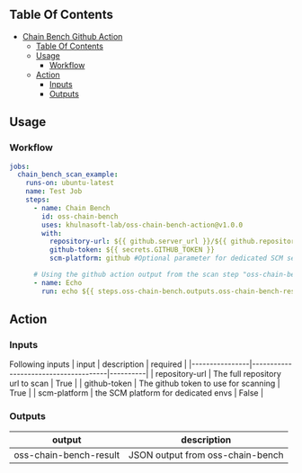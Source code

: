 ## Table Of Contents
- [Chain Bench Github Action](#oss-chain-bench-github-action)
  - [Table Of Contents](#table-of-contents)
  - [Usage](#usage)
    - [Workflow](#workflow)
  - [Action](#action)
    - [Inputs](#inputs)
    - [Outputs](#outputs)


## Usage

### Workflow

```yaml
jobs:
  chain_bench_scan_example:
    runs-on: ubuntu-latest
    name: Test Job
    steps:
      - name: Chain Bench
        id: oss-chain-bench
        uses: khulnasoft-lab/oss-chain-bench-action@v1.0.0
        with:
          repository-url: ${{ github.server_url }}/${{ github.repository }} # Compiles to https://github.com/khulnasoft-lab/oss-chain-bench-action
          github-token: ${{ secrets.GITHUB_TOKEN }}
          scm-platform: github #Optional parameter for dedicated SCM servers

      # Using the github action output from the scan step "oss-chain-bench-result" (JSON so you can run rego/jq against it)
      - name: Echo
        run: echo ${{ steps.oss-chain-bench.outputs.oss-chain-bench-result }}

```

## Action

### Inputs

Following inputs
| input          | description                          | required |
|----------------|--------------------------------------|----------|
| repository-url | The full repository url to scan      | True     |
| github-token   | The github token to use for scanning | True     |
| scm-platform   | the SCM platform for dedicated envs  | False    |

### Outputs

| output             | description                  |
|--------------------|------------------------------|
| oss-chain-bench-result | JSON output from oss-chain-bench |







[github-actions]: https://github.com/features/actions
[oss-chain-bench]: https://github.com/khulnasoft-lab/oss-chain-bench
[license]: https://github.com/itaywol/oss-chain-bench-action/blob/master/LICENSE
[license-img]: https://img.shields.io/github/license/itaywol/oss-chain-bench-action
